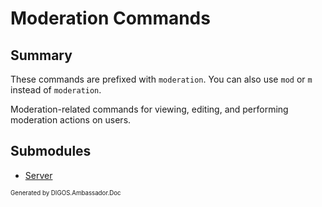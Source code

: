 ﻿Moderation Commands
===================
## Summary
These commands are prefixed with `moderation`. You can also use `mod` or `m` instead of `moderation`.

Moderation-related commands for viewing, editing, and performing moderation actions on users.

## Submodules
* [Server](moderation_server.md)

<sub><sup>Generated by DIGOS.Ambassador.Doc</sup></sub>